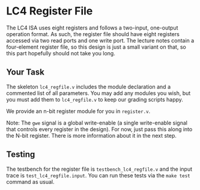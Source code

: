 # LC4 Register File

The LC4 ISA uses eight registers and follows a two-input, one-output
operation format. As such, the register file should have eight
registers accessed via two read ports and one write port. The lecture
notes contain a four-element register file, so this design is just a
small variant on that, so this part hopefully should not take you
long.

## Your Task

The skeleton `lc4_regfile.v` includes the module declaration and a
commented list of all parameters. You may add any modules you wish,
but you must add them to `lc4_regfile.v` to keep our grading scripts
happy.

We provide an n-bit register module for you in `register.v`.

Note: The `gwe` signal is a global write-enable (a single write-enable
signal that controls every register in the design). For now, just pass
this along into the N-bit register. There is more information about it
in the next step.

## Testing

The testbench for the register file is `testbench_lc4_regfile.v` and
the input trace is `test_lc4_regfile.input`. You can run these tests
via the `make test` command as usual.
